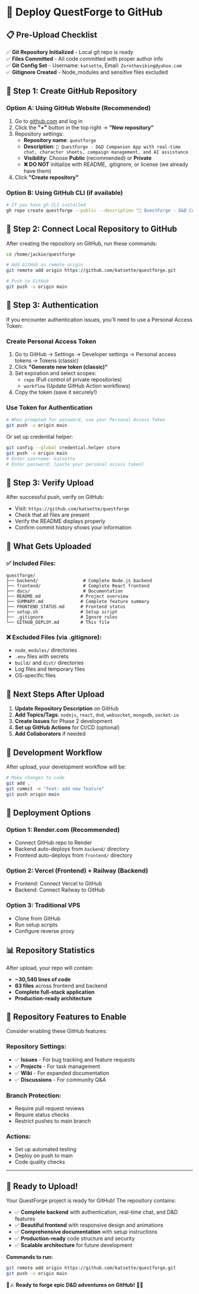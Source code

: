 # 🚀 Deploy QuestForge to GitHub

## 📋 Pre-Upload Checklist

✅ **Git Repository Initialized** - Local git repo is ready  
✅ **Files Committed** - All code committed with proper author info  
✅ **Git Config Set** - Username: `katsette`, Email: `Zorotheviking@yahoo.com`  
✅ **Gitignore Created** - Node_modules and sensitive files excluded  

## 🔧 Step 1: Create GitHub Repository

### Option A: Using GitHub Website (Recommended)
1. Go to [github.com](https://github.com) and log in
2. Click the **"+"** button in the top right → **"New repository"**
3. Repository settings:
   - **Repository name**: `questforge`
   - **Description**: `🎲 QuestForge - D&D Companion App with real-time chat, character sheets, campaign management, and AI assistance`
   - **Visibility**: Choose **Public** (recommended) or **Private**
   - **❌ DO NOT** initialize with README, .gitignore, or license (we already have them)
4. Click **"Create repository"**

### Option B: Using GitHub CLI (if available)
```bash
# If you have gh CLI installed
gh repo create questforge --public --description "🎲 QuestForge - D&D Companion App"
```

## 🔗 Step 2: Connect Local Repository to GitHub

After creating the repository on GitHub, run these commands:

```bash
cd /home/jackie/questforge

# Add GitHub as remote origin
git remote add origin https://github.com/katsette/questforge.git

# Push to GitHub
git push -u origin main
```

## 🔐 Step 3: Authentication

If you encounter authentication issues, you'll need to use a Personal Access Token:

### Create Personal Access Token
1. Go to GitHub → Settings → Developer settings → Personal access tokens → Tokens (classic)
2. Click **"Generate new token (classic)"**
3. Set expiration and select scopes:
   - `repo` (Full control of private repositories)
   - `workflow` (Update GitHub Action workflows)
4. Copy the token (save it securely!)

### Use Token for Authentication
```bash
# When prompted for password, use your Personal Access Token
git push -u origin main
```

Or set up credential helper:
```bash
git config --global credential.helper store
git push -u origin main
# Enter username: katsette
# Enter password: [paste your personal access token]
```

## 🌟 Step 3: Verify Upload

After successful push, verify on GitHub:
- Visit: `https://github.com/katsette/questforge`
- Check that all files are present
- Verify the README displays properly
- Confirm commit history shows your information

## 📁 What Gets Uploaded

### ✅ Included Files:
```
questforge/
├── backend/                 # Complete Node.js backend
├── frontend/                # Complete React frontend  
├── docs/                    # Documentation
├── README.md               # Project overview
├── SUMMARY.md              # Complete feature summary
├── FRONTEND_STATUS.md      # Frontend status
├── setup.sh                # Setup script
├── .gitignore              # Ignore rules
└── GITHUB_DEPLOY.md        # This file
```

### ❌ Excluded Files (via .gitignore):
- `node_modules/` directories
- `.env` files with secrets
- `build/` and `dist/` directories
- Log files and temporary files
- OS-specific files

## 🎯 Next Steps After Upload

1. **Update Repository Description** on GitHub
2. **Add Topics/Tags**: `nodejs`, `react`, `dnd`, `websocket`, `mongodb`, `socket-io`
3. **Create Issues** for Phase 2 development
4. **Set up GitHub Actions** for CI/CD (optional)
5. **Add Collaborators** if needed

## 🔧 Development Workflow

After upload, your development workflow will be:

```bash
# Make changes to code
git add .
git commit -m "feat: add new feature"
git push origin main
```

## 🚢 Deployment Options

### Option 1: Render.com (Recommended)
- Connect GitHub repo to Render
- Backend auto-deploys from `backend/` directory
- Frontend auto-deploys from `frontend/` directory

### Option 2: Vercel (Frontend) + Railway (Backend)
- Frontend: Connect Vercel to GitHub
- Backend: Connect Railway to GitHub

### Option 3: Traditional VPS
- Clone from GitHub
- Run setup scripts
- Configure reverse proxy

## 📊 Repository Statistics

After upload, your repo will contain:
- **~30,540 lines of code**
- **63 files** across frontend and backend
- **Complete full-stack application**
- **Production-ready architecture**

## 🎲 Repository Features to Enable

Consider enabling these GitHub features:

### Repository Settings:
- ✅ **Issues** - For bug tracking and feature requests
- ✅ **Projects** - For task management
- ✅ **Wiki** - For expanded documentation
- ✅ **Discussions** - For community Q&A

### Branch Protection:
- Require pull request reviews
- Require status checks
- Restrict pushes to main branch

### Actions:
- Set up automated testing
- Deploy on push to main
- Code quality checks

---

## 🎉 Ready to Upload!

Your QuestForge project is ready for GitHub! The repository contains:

- ✅ **Complete backend** with authentication, real-time chat, and D&D features
- ✅ **Beautiful frontend** with responsive design and animations  
- ✅ **Comprehensive documentation** with setup instructions
- ✅ **Production-ready** code structure and security
- ✅ **Scalable architecture** for future development

**Commands to run:**
```bash
git remote add origin https://github.com/katsette/questforge.git
git push -u origin main
```

🎲⚔️ **Ready to forge epic D&D adventures on GitHub!** 🏰✨
